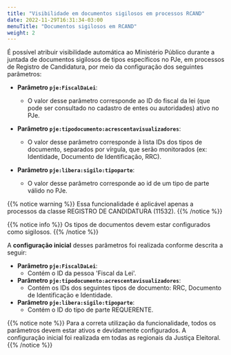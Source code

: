 ```yaml
---
title: "Visibilidade em documentos sigilosos em processos RCAND"
date: 2022-11-29T16:31:34-03:00
menuTitle: "Documentos sigilosos em RCAND"
weight: 2
---
```


É possível atribuir visibilidade automática ao Ministério Público durante a juntada de documentos sigilosos de tipos específicos no PJe, em processos de Registro de Candidatura, por meio da configuração dos seguintes parâmetros:

- **Parâmetro `pje:FiscalDaLei`**:
  - O valor desse parâmetro corresponde ao ID do fiscal da lei (que pode ser consultado no cadastro de entes ou autoridades) ativo no PJe.

- **Parâmetro `pje:tipodocumento:acrescentavisualizadores`**:
  - O valor desse parâmetro corresponde à lista IDs dos tipos de documento, separados por vírgula, que serão monitorados (ex: Identidade, Documento de Identificação, RRC).

- **Parâmetro `pje:libera:sigilo:tipoparte`**:
  - O valor desse parâmetro corresponde ao id de um tipo de parte válido no PJe.

{{% notice warning %}}
Essa funcionalidade é aplicável apenas a processos da classe REGISTRO DE CANDIDATURA (11532).
{{% /notice %}}

{{% notice info %}}
Os tipos de documentos devem estar configurados como sigilosos.
{{% /notice %}}

A __configuração inicial__ desses parâmetros foi realizada conforme descrita a seguir:

- **Parâmetro `pje:FiscalDaLei`**:
  - Contém o ID da pessoa 'Fiscal da Lei'.
- **Parâmetro `pje:tipodocumento:acrescentavisualizadores`**:
  - Contém os IDs dos seguintes tipos de documento: RRC, Documento de Identificação e Identidade.
- **Parâmetro `pje:libera:sigilo:tipoparte`**:
  - Contém o ID do tipo de parte REQUERENTE.

{{% notice note %}}
Para a correta utilização da funcionalidade, todos os parâmetros devem estar ativos e devidamente configurados. A configuração inicial foi realizada em todas as regionais da Justiça Eleitoral.
{{% /notice %}}

